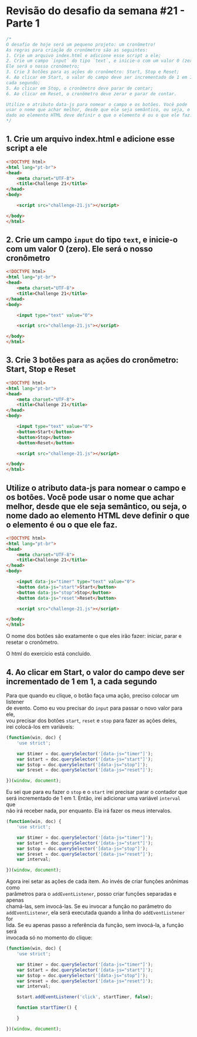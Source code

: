 # Revisão do desafio da semana #21 - Parte 1

```JAVASCRIPT
/*
O desafio de hoje será um pequeno projeto: um cronômetro!
As regras para criação do cronômetro são as seguintes:
1. Crie um arquivo index.html e adicione esse script a ele;
2. Crie um campo `input` do tipo `text`, e inicie-o com um valor 0 (zero).
Ele será o nosso cronômetro;
3. Crie 3 botões para as ações do cronômetro: Start, Stop e Reset;
4. Ao clicar em Start, o valor do campo deve ser incrementado de 1 em 1, a
cada segundo;
5. Ao clicar em Stop, o cronômetro deve parar de contar;
6. Ao clicar em Reset, o cronômetro deve zerar e parar de contar.

Utilize o atributo data-js para nomear o campo e os botões. Você pode
usar o nome que achar melhor, desde que ele seja semântico, ou seja, o nome
dado ao elemento HTML deve definir o que o elemento é ou o que ele faz.
*/
```

## 1. Crie um arquivo index.html e adicione esse script a ele
```HTML
<!DOCTYPE html>
<html lang="pt-br">
<head>
    <meta charset="UTF-8">
    <title>Challenge 21</title>
</head>
<body>

    <script src="challenge-21.js"></script>

</body>
</html>
```

## 2. Crie um campo `input` do tipo `text`, e inicie-o com um valor 0 (zero). Ele será o nosso cronômetro

```HTML
<!DOCTYPE html>
<html lang="pt-br">
<head>
    <meta charset="UTF-8">
    <title>Challenge 21</title>
</head>
<body>

    <input type="text" value="0">

    <script src="challenge-21.js"></script>

</body>
</html>
```

## 3. Crie 3 botões para as ações do cronômetro: Start, Stop e Reset

```HTML
<!DOCTYPE html>
<html lang="pt-br">
<head>
    <meta charset="UTF-8">
    <title>Challenge 21</title>
</head>
<body>

    <input type="text" value="0">
    <button>Start</button>
    <button>Stop</button>
    <button>Reset</button>

    <script src="challenge-21.js"></script>

</body>
</html>
```

## Utilize o atributo data-js para nomear o campo e os botões. Você pode usar o nome que achar melhor, desde que ele seja semântico, ou seja, o nome dado ao elemento HTML deve definir o que o elemento é ou o que ele faz.
```HTML
<!DOCTYPE html>
<html lang="pt-br">
<head>
    <meta charset="UTF-8">
    <title>Challenge 21</title>
</head>
<body>

    <input data-js="timer" type="text" value="0">
    <button data-js="start">Start</button>
    <button data-js="stop">Stop</button>
    <button data-js="reset">Reset</button>

    <script src="challenge-21.js"></script>

</body>
</html>
```
O nome dos botões são exatamente o que eles irão fazer: iniciar, parar e  
resetar o cronômetro.  

O html do exercício está concluído.

## 4. Ao clicar em Start, o valor do campo deve ser incrementado de 1 em 1, a cada segundo
Para que quando eu clique, o botão faça uma ação, preciso colocar um listener  
de evento. Como eu vou precisar do `input` para passar o novo valor para ele,  
vou precisar dos botões `start`, `reset` e `stop` para fazer as ações deles,  
irei colocá-los em variáveis:  

```JAVASCRIPT
(function(win, doc) {
    'use strict';

    var $timer = doc.querySelector('[data-js="timer"]');
    var $start = doc.querySelector('[data-js="start"]');
    var $stop = doc.querySelector('[data-js="stop"]');
    var $reset = doc.querySelector('[data-js="reset"]');

})(window, document);
```

Eu sei que para eu fazer o `stop` e o `start` irei precisar parar o contador que  
será incrementado de 1 em 1. Então, irei adicionar uma variável `interval` que  
não irá receber nada, por enquanto. Ela irá fazer os meus intervalos.

```JAVASCRIPT
(function(win, doc) {
    'use strict';

    var $timer = doc.querySelector('[data-js="timer"]');
    var $start = doc.querySelector('[data-js="start"]');
    var $stop = doc.querySelector('[data-js="stop"]');
    var $reset = doc.querySelector('[data-js="reset"]');
    var interval;

})(window, document);
```

Agora irei setar as ações de cada item. Ao invés de criar funções anônimas como  
parâmetros para o `addEventListener`, posso criar funções separadas e apenas  
chamá-las, sem invocá-las. Se eu invocar a função no parâmetro do  
`addEventListener`, ela será executada quando a linha do `addEventListener` for  
lida. Se eu apenas passo a referência da função, sem invocá-la, a função será  
invocada só no momento do clique:

```JAVASCRIPT
(function(win, doc) {
    'use strict';

    var $timer = doc.querySelector('[data-js="timer"]');
    var $start = doc.querySelector('[data-js="start"]');
    var $stop = doc.querySelector('[data-js="stop"]');
    var $reset = doc.querySelector('[data-js="reset"]');
    var interval;

    $start.addEventListener('click', startTimer, false);

    function startTimer() {

    }

})(window, document);
```

